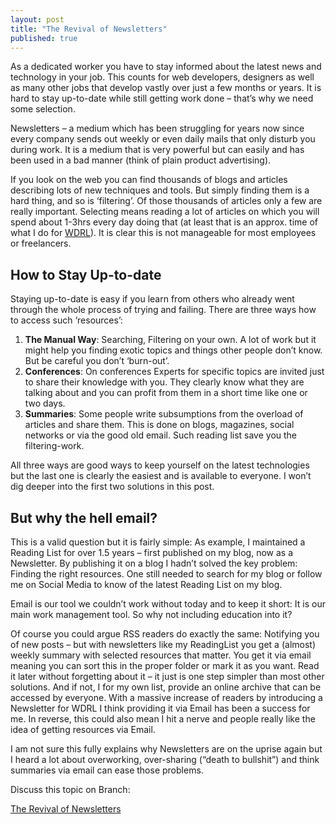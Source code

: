 ```yaml
---
layout: post
title: "The Revival of Newsletters"
published: true
---
```


As a dedicated worker you have to stay informed about the latest news and technology in your job. This counts for web developers, designers as well as many other jobs that develop vastly over just a few months or years. It is hard to stay up-to-date while still getting work done – that’s why we need some selection.

Newsletters – a medium which has been struggling for years now since every company sends out weekly or even daily mails that only disturb you during work. It is a medium that is very powerful but can easily and has been used in a bad manner (think of plain product advertising).

If you look on the web you can find thousands of blogs and articles describing lots of new techniques and tools. But simply finding them is a hard thing, and so is ‘filtering’. Of those thousands of articles only a few are really important. Selecting means reading a lot of articles on which you will spend about 1-3hrs every day doing that (at least that is an approx. time of what I do for [WDRL](http://wdrl.helloanselm.com/)).
It is clear this is not manageable for most employees or freelancers.

## How to Stay Up-to-date

Staying up-to-date is easy if you learn from others who already went through the whole process of trying and failing. There are three ways how to access such ‘resources’:

1. **The Manual Way**: Searching, Filtering on your own. A lot of work but it might help you finding exotic topics and things other people don’t know. But be careful you don’t ‘burn-out’.
2. **Conferences**: On conferences Experts for specific topics are invited just to share their knowledge with you. They clearly know what they are talking about and you can profit from them in a short time like one or two days.
3. **Summaries**: Some people write subsumptions from the overload of articles and share them. This is done on blogs, magazines, social networks or via the good old email. Such reading list save you the filtering-work.

All three ways are good ways to keep yourself on the latest technologies but the last one is clearly the easiest and is available to everyone. I won’t dig deeper into the first two solutions in this post.

## But why the hell email?

This is a valid question but it is fairly simple: As example, I maintained a Reading List for over 1.5 years – first published on my blog, now as a Newsletter. By publishing it on a blog I hadn’t solved the key problem: Finding the right resources. One still needed to search for my blog or follow me on Social Media to know of the latest Reading List on my blog.

Email is our tool we couldn’t work without today and to keep it short: It is our main work management tool. So why not including education into it?

Of course you could argue RSS readers do exactly the same: Notifying you of new posts – but with newsletters like my ReadingList you get a (almost) weekly summary with selected resources that matter. You get it via email meaning you can sort this in the proper folder or mark it as you want. Read it later without forgetting about it – it just is one step simpler than most other solutions.
And if not, I for my own list, provide an online archive that can be accessed by everyone. With a massive increase of readers by introducing a Newsletter for WDRL I think providing it via Email has been a success for me. In reverse, this could also mean I hit a nerve and people really like the idea of getting resources via Email.

I am not sure this fully explains why Newsletters are on the uprise again but I heard a lot about overworking, over-sharing (“death to bullshit”) and think summaries via email can ease those problems.

Discuss this topic on Branch:

<script type="text/javascript" src="http://embed-script.branch.com/assets/embed/embed.m.js?body=0" data-branch-embedid="fwwpqMMz8X8" ></script>
<noscript><a href="http://branch.com/b/the-revival-of-newsletters">The Revival of Newsletters</a></noscript>
